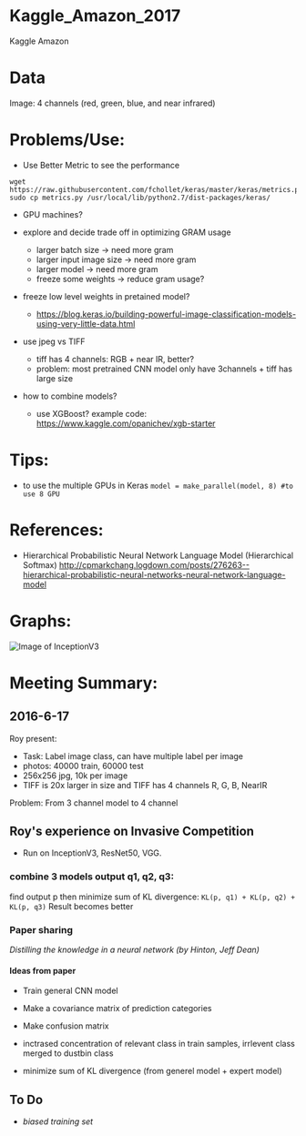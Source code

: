# Kaggle_Amazon_2017
Kaggle Amazon

# Data

Image: 4 channels (red, green, blue, and near infrared)

# Problems/Use:
- Use Better Metric to see the performance
```
wget https://raw.githubusercontent.com/fchollet/keras/master/keras/metrics.py
sudo cp metrics.py /usr/local/lib/python2.7/dist-packages/keras/
```

- GPU machines?

- explore and decide trade off in optimizing GRAM usage
  - larger batch size -> need more gram
  - larger input image size -> need more gram
  - larger model -> need more gram
  - freeze some weights -> reduce gram usage?

- freeze low level weights in pretained model?
  - https://blog.keras.io/building-powerful-image-classification-models-using-very-little-data.html

- use jpeg vs TIFF
  - tiff has 4 channels: RGB + near IR, better?
  - problem: most pretrained CNN model only have 3channels + tiff has large size

- how to combine models?
  - use XGBoost? example code: https://www.kaggle.com/opanichev/xgb-starter
  
# Tips:

- to use the multiple GPUs in Keras
```model = make_parallel(model, 8) #to use 8 GPU```

# References:
- Hierarchical Probabilistic Neural Network Language Model (Hierarchical Softmax)
http://cpmarkchang.logdown.com/posts/276263--hierarchical-probabilistic-neural-networks-neural-network-language-model

# Graphs:
![Image of InceptionV3](https://media.licdn.com/mpr/mpr/AAEAAQAAAAAAAAzbAAAAJGI1MzE2MDA2LTkxY2EtNDk3OC1hM2RjLWM0YTljNDIxMDQ1Zg.png)

# Meeting Summary:

## 2016-6-17

Roy present:
- Task: Label image class, can have multiple label per image
- photos: 40000 train, 60000 test
- 256x256 jpg, 10k per image
- TIFF is 20x larger in size and TIFF has 4 channels
R, G, B, NearIR

Problem:
From 3 channel model to 4 channel

## Roy's experience on Invasive Competition

- Run on InceptionV3, ResNet50, VGG.

### combine 3 models output q1, q2, q3:

find output p then minimize sum of KL divergence:
``` KL(p, q1) + KL(p, q2) + KL(p, q3) ```
Result becomes better

### Paper sharing

*Distilling the knowledge in a neural network (by Hinton, Jeff Dean)*

#### Ideas from paper

- Train general CNN model
- Make a covariance matrix of prediction categories
- Make confusion matrix
- inctrased concentration of relevant class in train samples, irrlevent class merged to dustbin class

- minimize sum of KL divergence (from generel model + expert model)

## To Do
- *biased training set*
